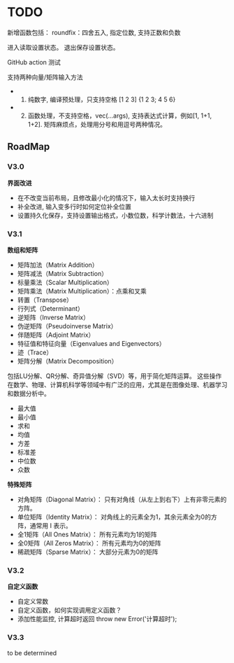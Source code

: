 # TODO
新增函数包括：
roundfix：四舍五入, 指定位数, 支持正数和负数

进入读取设置状态。
退出保存设置状态。

GitHub action 测试

支持两种向量/矩阵输入方法
- 1. 纯数字, 编译预处理，只支持空格 [1 2 3] {1 2 3; 4 5 6}
- 2. 函数处理，不支持空格，vec(...args), 支持表达式计算，例如[1, 1+1, 1+2]. 矩阵麻烦点，处理用分号和用逗号两种情况。

## RoadMap 

### V3.0
**界面改进**
- 在不改变当前布局，且修改最小化的情况下，输入太长时支持换行
- 补全改进, 输入变多行时如何定位补全位置
- 设置持久化保存，支持设置输出格式，小数位数，科学计数法，十六进制


### V3.1
**数组和矩阵**

- 矩阵加法（Matrix Addition）
- 矩阵减法（Matrix Subtraction）
- 标量乘法（Scalar Multiplication）
- 矩阵乘法（Matrix Multiplication）：点乘和叉乘
- 转置（Transpose）
- 行列式（Determinant）
- 逆矩阵（Inverse Matrix）
- 伪逆矩阵（Pseudoinverse Matrix）
- 伴随矩阵（Adjoint Matrix）
- 特征值和特征向量（Eigenvalues and Eigenvectors）
- 迹（Trace）
- 矩阵分解（Matrix Decomposition）

包括LU分解、QR分解、奇异值分解（SVD）等，用于简化矩阵运算。
这些操作在数学、物理、计算机科学等领域中有广泛的应用，尤其是在图像处理、机器学习和数据分析中。

- 最大值
- 最小值
- 求和
- 均值
- 方差
- 标准差
- 中位数
- 众数

**特殊矩阵**

- 对角矩阵（Diagonal Matrix）：
只有对角线（从左上到右下）上有非零元素的方阵。
- 单位矩阵（Identity Matrix）：
对角线上的元素全为1，其余元素全为0的方阵，通常用 I 表示。
- 全1矩阵（All Ones Matrix）：
所有元素均为1的矩阵
- 全0矩阵（All Zeros Matrix）：
所有元素均为0的矩阵
- 稀疏矩阵（Sparse Matrix）：
大部分元素为0的矩阵

### V3.2
**自定义函数**
- 自定义常数
- 自定义函数，如何实现调用定义函数？
- 添加性能监控, 计算超时返回 throw new Error('计算超时');


### V3.3
to be determined
